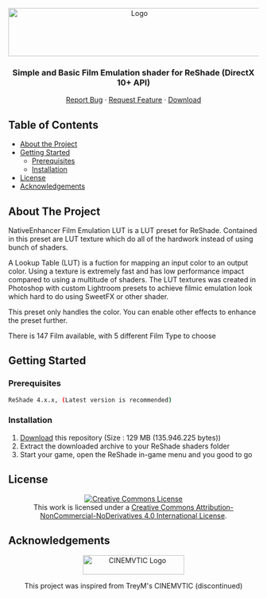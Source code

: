 <!-- PROJECT LOGO -->
<p align="center">
  <a href="https://github.com/dddfault/NativeEnhancer-FE-DX10">
    <img src="https://live.staticflickr.com/65535/48841386416_62dc944781_o.png" alt="Logo" width="512" height="97">
  </a>

  <h3 align="center">Simple and Basic Film Emulation shader for ReShade (DirectX 10+ API)</h3>

  <p align="center">
    <a href="https://github.com/dddfault/NativeEnhancer-FE-DX10/issues">Report Bug</a>
    ·
    <a href="https://github.com/dddfault/NativeEnhancer-FE-DX10/issues">Request Feature</a>
    ·
    <a href="https://github.com/dddfault/NativeEnhancer-FE-DX10/archive/master.zip">Download</a>
  </p>
</p>



<!-- TABLE OF CONTENTS -->
## Table of Contents

* [About the Project](#about-the-project)
* [Getting Started](#getting-started)
  * [Prerequisites](#prerequisites)
  * [Installation](#installation)
* [License](#license)
* [Acknowledgements](#acknowledgements)



<!-- ABOUT THE PROJECT -->
## About The Project

NativeEnhancer Film Emulation LUT is a LUT preset for ReShade.
Contained in this preset are LUT texture which do all of the hardwork
instead of using bunch of shaders.

A Lookup Table (LUT) is a fuction for mapping an input color to an output color.
Using a texture is extremely fast and has low performance impact compared to using
a multitude of shaders. The LUT textures was created in Photoshop with custom Lightroom
presets to achieve filmic emulation look which hard to do using SweetFX or other shader.

This preset only handles the color. You can enable other effects to enhance the
preset further.

There is 147 Film available, with 5 different Film Type to choose


<!-- GETTING STARTED -->
## Getting Started

### Prerequisites
```sh
ReShade 4.x.x, (Latest version is recommended)
```

### Installation

1. [Download](https://github.com/dddfault/NativeEnhancer-FE-DX10/archive/master.zip) this repository (Size : 129 MB (135.946.225 bytes))
2. Extract the downloaded archive to your ReShade shaders folder
3. Start your game, open the ReShade in-game menu and you good to go

<!-- LICENSE -->
## License

<a rel="license" href="http://creativecommons.org/licenses/by-nc-nd/4.0/">
  <p align="center">
    <img alt="Creative Commons License" style="border-width:0" src="https://i.creativecommons.org/l/by-nc-nd/4.0/80x15.png" /></a><br />This work is licensed under a <a rel="license" href="http://creativecommons.org/licenses/by-nc-nd/4.0/">Creative Commons Attribution-NonCommercial-NoDerivatives 4.0 International License</a>.</p>


<!-- ACKNOWLEDGEMENTS -->
## Acknowledgements

<p align="center">
    <img src="https://live.staticflickr.com/65535/48841028538_3a16ef73f5_o.png" alt="CINEMVTIC Logo" width="204" height="39">
    <p align="center">This project was inspired from TreyM's CINEMVTIC (discontinued)</p>
</p>
